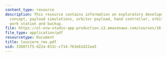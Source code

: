 ```yaml
---
content_type: resource
description: This resource contains information on exploratory development, master-slave
  concept, payload simulations, orbitor payload, hand controller, orbitor flight deck
  work station and backup.
file: https://ol-ocw-studio-app-production.s3.amazonaws.com/courses/16-885j-aircraft-systems-engineering-fall-2005/33b071f5d22a815ccf14763eb1d22aa5_louviere_rms.pdf
file_type: application/pdf
resourcetype: Document
title: louviere_rms.pdf
uid: 33b071f5-d22a-815c-cf14-763eb1d22aa5
---
```

